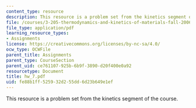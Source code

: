 ```yaml
---
content_type: resource
description: This resource is a problem set from the kinetics segment of the course.
file: /courses/3-205-thermodynamics-and-kinetics-of-materials-fall-2006/fe88b1ff525932d255dd6d23b649e1ef_hw_7.pdf
file_type: application/pdf
learning_resource_types:
- Assignments
license: https://creativecommons.org/licenses/by-nc-sa/4.0/
ocw_type: OCWFile
parent_title: Assignments
parent_type: CourseSection
parent_uid: ce761107-925b-6b9f-3890-d20f400e0a92
resourcetype: Document
title: hw_7.pdf
uid: fe88b1ff-5259-32d2-55dd-6d23b649e1ef
---
```

This resource is a problem set from the kinetics segment of the course.